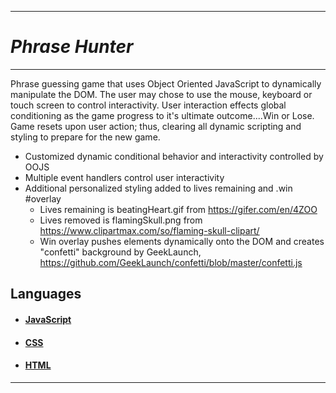 ------

# *Phrase Hunter*

------



Phrase guessing game that uses Object Oriented JavaScript to dynamically manipulate the DOM.  The user may chose to use the mouse, keyboard or touch screen to control interactivity.  User interaction effects global conditioning as the game progress to it's ultimate outcome....Win or Lose.  Game resets upon user action; thus, clearing all dynamic scripting and styling to prepare for the new game.

- Customized dynamic conditional behavior and interactivity controlled by OOJS  
- Multiple event handlers control user interactivity
- Additional personalized styling added to lives remaining and .win #overlay
  - Lives remaining is beatingHeart.gif from https://gifer.com/en/4ZOO
  - Lives removed is flamingSkull.png from https://www.clipartmax.com/so/flaming-skull-clipart/
  - Win overlay pushes elements dynamically onto the DOM and creates "confetti" background by GeekLaunch, https://github.com/GeekLaunch/confetti/blob/master/confetti.js

## Languages

- #### [JavaScript](https://developer.mozilla.org/en-US/docs/Web/JavaScript)

- #### [CSS](https://developer.mozilla.org/en-US/docs/Web/CSS)

- #### [HTML](https://developer.mozilla.org/en-US/docs/Web/HTML)

------

